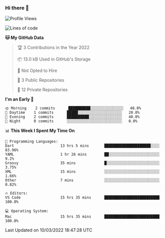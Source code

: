 ### Hi there 👋

<!--
**utkugedik/utkugedik** is a ✨ _special_ ✨ repository because its `README.md` (this file) appears on your GitHub profile.

Here are some ideas to get you started:

- 🔭 I’m currently working on ...
- 🌱 I’m currently learning ...
- 👯 I’m looking to collaborate on ...
- 🤔 I’m looking for help with ...
- 💬 Ask me about ...
- 📫 How to reach me: ...
- 😄 Pronouns: ...
- ⚡ Fun fact: ...
-->

<!--START_SECTION:waka-->
![Profile Views](http://img.shields.io/badge/Profile%20Views-0-blue)

![Lines of code](https://img.shields.io/badge/From%20Hello%20World%20I%27ve%20Written-23%20Thousand%20lines%20of%20code-blue)

**🐱 My GitHub Data** 

> 🏆 3 Contributions in the Year 2022
 > 
> 📦 13.0 kB Used in GitHub's Storage 
 > 
> 🚫 Not Opted to Hire
 > 
> 📜 3 Public Repositories 
 > 
> 🔑 12 Private Repositories  
 > 
**I'm an Early 🐤** 

```text
🌞 Morning    2 commits      ██████████░░░░░░░░░░░░░░░   40.0% 
🌆 Daytime    1 commits      █████░░░░░░░░░░░░░░░░░░░░   20.0% 
🌃 Evening    2 commits      ██████████░░░░░░░░░░░░░░░   40.0% 
🌙 Night      0 commits      ░░░░░░░░░░░░░░░░░░░░░░░░░   0.0%

```


📊 **This Week I Spent My Time On** 

```text
💬 Programming Languages: 
Dart                     13 hrs 5 mins       █████████████████████░░░░   83.96% 
YAML                     1 hr 26 mins        ██░░░░░░░░░░░░░░░░░░░░░░░   9.2% 
Groovy                   35 mins             █░░░░░░░░░░░░░░░░░░░░░░░░   3.75% 
XML                      15 mins             ░░░░░░░░░░░░░░░░░░░░░░░░░   1.66% 
Other                    7 mins              ░░░░░░░░░░░░░░░░░░░░░░░░░   0.82%

🔥 Editors: 
VS Code                  15 hrs 35 mins      █████████████████████████   100.0%

💻 Operating System: 
Mac                      15 hrs 35 mins      █████████████████████████   100.0%

```


 Last Updated on 10/03/2022 18:47:28 UTC
<!--END_SECTION:waka-->
